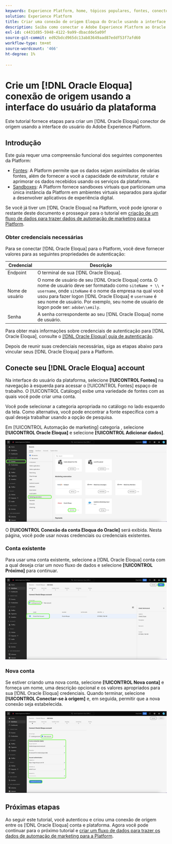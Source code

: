```yaml
---
keywords: Experience Platform, home, tópicos populares, fontes, conectores, oracle, oracle eloqua, eloqua
solution: Experience Platform
title: Criar uma conexão de origem Eloqua do Oracle usando a interface do usuário da plataforma
description: Saiba como conectar o Adobe Experience Platform ao Oracle Eloqua usando a interface do usuário da plataforma.
exl-id: c4431d85-5948-4122-9a99-dbacdde5a09f
source-git-commit: ed92bdcd965dc13ab83649aad87eddf53f7afd60
workflow-type: tm+mt
source-wordcount: '466'
ht-degree: 1%

---
```


# Crie um [!DNL Oracle Eloqua] conexão de origem usando a interface do usuário da plataforma

Este tutorial fornece etapas para criar um [!DNL Oracle Eloqua] conector de origem usando a interface do usuário do Adobe Experience Platform.

## Introdução

Este guia requer uma compreensão funcional dos seguintes componentes da Platform:

* [Fontes](../../../../home.md): A Platform permite que os dados sejam assimilados de várias fontes, além de fornecer a você a capacidade de estruturar, rotular e aprimorar os dados recebidos usando os serviços da plataforma.
* [Sandboxes](../../../../../sandboxes/home.md): A Platform fornece sandboxes virtuais que particionam uma única instância da Platform em ambientes virtuais separados para ajudar a desenvolver aplicativos de experiência digital.

Se você já tiver um [!DNL Oracle Eloqua] na Platform, você pode ignorar o restante deste documento e prosseguir para o tutorial em [criação de um fluxo de dados para trazer dados de automação de marketing para a Platform](../../dataflow/marketing-automation.md).

### Obter credenciais necessárias

Para se conectar [!DNL Oracle Eloqua] para o Platform, você deve fornecer valores para as seguintes propriedades de autenticação:

| Credencial | Descrição |
| --- | --- |
| Endpoint | O terminal de sua [!DNL Oracle Eloqua]. |
| Nome de usuário | O nome de usuário de seu [!DNL Oracle Eloqua] conta. O nome de usuário deve ser formatado como `siteName + \\ + username`, onde `siteName` é o nome da empresa na qual você usou para fazer logon [!DNL Oracle Eloqua] e `username` é seu nome de usuário. Por exemplo, seu nome de usuário de logon pode ser: `adobe\\emily`. |
| Senha | A senha correspondente ao seu [!DNL Oracle Eloqua] nome de usuário. |

Para obter mais informações sobre credenciais de autenticação para [!DNL Oracle Eloqua], consulte o [[!DNL Oracle Eloqua] guia de autenticação](https://docs.oracle.com/en/cloud/saas/marketing/eloqua-rest-api/Authentication_Basic.html).

Depois de reunir suas credenciais necessárias, siga as etapas abaixo para vincular seus [!DNL Oracle Eloqua] para a Platform.

## Conecte seu [!DNL Oracle Eloqua] account

Na interface do usuário da plataforma, selecione **[!UICONTROL Fontes]** na navegação à esquerda para acessar o [!UICONTROL Fontes] espaço de trabalho. O [!UICONTROL Catálogo] exibe uma variedade de fontes com as quais você pode criar uma conta.

Você pode selecionar a categoria apropriada no catálogo no lado esquerdo da tela. Como alternativa, você pode encontrar a fonte específica com a qual deseja trabalhar usando a opção de pesquisa.

Em [!UICONTROL Automação de marketing] categoria , selecione **[!UICONTROL Oracle Eloqua]** e selecione **[!UICONTROL Adicionar dados]**.

![catálogo](../../../../images/tutorials/create/oracle-eloqua/catalog.png)

O **[!UICONTROL Conexão da conta Eloqua do Oracle]** será exibida. Nesta página, você pode usar novas credenciais ou credenciais existentes.

### Conta existente

Para usar uma conta existente, selecione a [!DNL Oracle Eloqua] conta com a qual deseja criar um novo fluxo de dados e selecione **[!UICONTROL Próximo]** para continuar.

![existente](../../../../images/tutorials/create/oracle-eloqua/existing.png)

### Nova conta

Se estiver criando uma nova conta, selecione **[!UICONTROL Nova conta]** e forneça um nome, uma descrição opcional e os valores apropriados para sua [!DNL Oracle Eloqua] credenciais. Quando terminar, selecione **[!UICONTROL Conectar-se à origem]** e, em seguida, permitir que a nova conexão seja estabelecida.

![novo](../../../../images/tutorials/create/oracle-eloqua/new.png)

## Próximas etapas

Ao seguir este tutorial, você autenticou e criou uma conexão de origem entre os [!DNL Oracle Eloqua] conta e plataforma. Agora você pode continuar para o próximo tutorial e [criar um fluxo de dados para trazer os dados de automação de marketing para a Platform](../../dataflow/marketing-automation.md).
